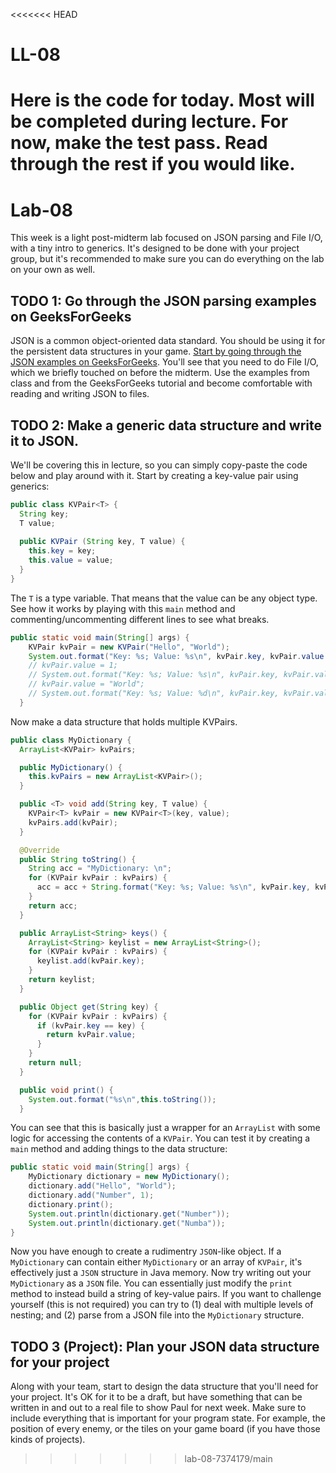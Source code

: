 <<<<<<< HEAD
# LL-08

Here is the code for today. Most will be completed during lecture. For now, make the test pass. Read through the rest if you would like.
=======
# Lab-08

This week is a light post-midterm lab focused on JSON parsing and File I/O, with a tiny intro to generics. It's designed to be done with your project group, but it's recommended to make sure you can do everything on the lab on your own as well. 

## TODO 1: Go through the JSON parsing examples on GeeksForGeeks
JSON is a common object-oriented data standard. You should be using it for the persistent data structures in your game. [Start by going through the JSON examples on GeeksForGeeks](https://www.geeksforgeeks.org/parse-json-java/). You'll see that you need to do File I/O, which we briefly touched on before the midterm. Use the examples from class and from the GeeksForGeeks tutorial and become comfortable with reading and writing JSON to files.

## TODO 2: Make a generic data structure and write it to JSON.
We'll be covering this in lecture, so you can simply copy-paste the code below and play around with it. Start by creating a key-value pair using generics:

```.java
public class KVPair<T> {
  String key;
  T value;
  
  public KVPair (String key, T value) {
    this.key = key;
    this.value = value;
  }
}
```

The `T` is a type variable. That means that the value can be any object type. See how it works by playing with this `main` method and commenting/uncommenting different lines to see what breaks.

```.java
public static void main(String[] args) {
    KVPair kvPair = new KVPair("Hello", "World");
    System.out.format("Key: %s; Value: %s\n", kvPair.key, kvPair.value.toString());
    // kvPair.value = 1;
    // System.out.format("Key: %s; Value: %s\n", kvPair.key, kvPair.value.toString());
    // kvPair.value = "World";
    // System.out.format("Key: %s; Value: %d\n", kvPair.key, kvPair.value);
  }
```

Now make a data structure that holds multiple KVPairs.

```.java
public class MyDictionary {
  ArrayList<KVPair> kvPairs;

  public MyDictionary() {
    this.kvPairs = new ArrayList<KVPair>();
  }

  public <T> void add(String key, T value) {
    KVPair<T> kvPair = new KVPair<T>(key, value);
    kvPairs.add(kvPair);
  }

  @Override
  public String toString() {
    String acc = "MyDictionary: \n";
    for (KVPair kvPair : kvPairs) {
      acc = acc + String.format("Key: %s; Value: %s\n", kvPair.key, kvPair.value);
    }
    return acc;
  }

  public ArrayList<String> keys() {
    ArrayList<String> keylist = new ArrayList<String>();
    for (KVPair kvPair : kvPairs) {
      keylist.add(kvPair.key);
    }
    return keylist;
  }

  public Object get(String key) {
    for (KVPair kvPair : kvPairs) {
      if (kvPair.key == key) {
        return kvPair.value;
      }
    }
    return null;
  }

  public void print() {
    System.out.format("%s\n",this.toString());
  }
```

You can see that this is basically just a wrapper for an `ArrayList` with some logic for accessing the contents of a `KVPair`. You can test it by creating a `main` method and adding things to the data structure:

```.java
public static void main(String[] args) {
    MyDictionary dictionary = new MyDictionary();
    dictionary.add("Hello", "World");
    dictionary.add("Number", 1);
    dictionary.print();
    System.out.println(dictionary.get("Number"));
    System.out.println(dictionary.get("Numba"));
}
```

Now you have enough to create a rudimentry `JSON`-like object. If a `MyDictionary` can contain either `MyDictionary` or an array of `KVPair`, it's effectively just a `JSON` structure in Java memory. Now try writing out your `MyDictionary` as a `JSON` file. You can essentially just modify the `print` method to instead build a string  of key-value pairs. If you want to challenge yourself (this is not required) you can try to (1) deal with multiple levels of nesting; and (2) parse from a JSON file into the `MyDictionary` structure.

## TODO 3 (Project): Plan your JSON data structure for your project
Along with your team, start to design the data structure that you'll need for your project. It's OK for it to be a draft, but have something that can be written in and out to a real file to show Paul for next week. Make sure to include everything that is important for your program state. For example, the position of every enemy, or the tiles on your game board (if you have those kinds of projects).
>>>>>>> lab-08-7374179/main
